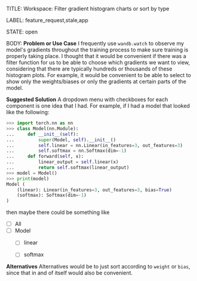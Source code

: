 TITLE:
Workspace: Filter gradient histogram charts or sort by type

LABEL:
feature_request,stale,app

STATE:
open

BODY:
**Problem or Use Case**
I frequently use `wandb.watch` to observe my model's gradients throughout the training process to make sure training is properly taking place. I thought that it would be convenient if there was a filter function for us to be able to choose which gradients we want to view, considering that there are typically hundreds or thousands of these histogram plots. For example, it would be convenient to be able to select to show only the weights/biases or only the gradients at certain parts of the model.

**Suggested Solution**
A dropdown menu with checkboxes for each component is one idea that I had. For example, if I had a model that looked like the following:

```Python
>>> import torch.nn as nn
>>> class Model(nn.Module):
...     def __init__(self):
...         super(Model, self).__init__()
...         self.linear = nn.Linear(in_features=3, out_features=3)
...         self.softmax = nn.Softmax(dim=-1)
...     def forward(self, x):
...         linear_output = self.linear(x)
...         return self.softmax(linear_output)
>>> model = Model()
>>> print(model)
Model (
    (linear): Linear(in_features=3, out_features=3, bias=True)
    (softmax): Softmax(dim=-1)
)
```

then maybe there could be something like

- [ ] All
- [ ] Model
  - [ ] linear
  - [ ] softmax


**Alternatives**
Alternatives would be to just sort according to `weight` or `bias`, since that in and of itself would also be convenient.


